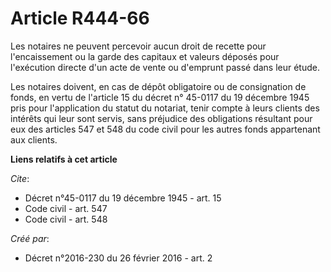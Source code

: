 # Article R444-66

Les notaires ne peuvent percevoir aucun droit de recette pour l'encaissement ou la garde des capitaux et valeurs déposés pour
l'exécution directe d'un acte de vente ou d'emprunt passé dans leur étude. 

Les notaires doivent, en cas de dépôt obligatoire ou de consignation de fonds, en vertu de l'article 15 du décret n° 45-0117
du 19 décembre 1945 pris pour l'application du statut du notariat, tenir compte à leurs clients des intérêts qui leur sont
servis, sans préjudice des obligations résultant pour eux des articles 547 et 548 du code civil pour les autres fonds
appartenant aux clients.

**Liens relatifs à cet article**

_Cite_:

  - Décret n°45-0117 du 19 décembre 1945 - art. 15
  - Code civil - art. 547
  - Code civil - art. 548

_Créé par_:

  - Décret n°2016-230 du 26 février 2016 - art. 2
